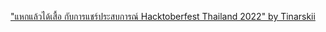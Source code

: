 ["แหกแล้วได้เสื้อ กับการแชร์ประสบการณ์ Hacktoberfest Thailand 2022" by Tinarskii](https://tinarskii.com/articles/htbf2022)